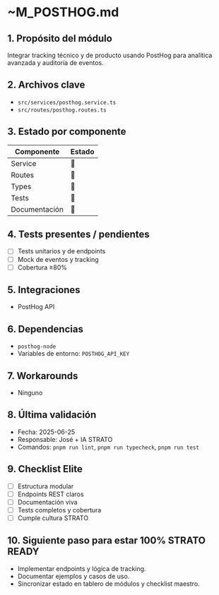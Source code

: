 # ~M_POSTHOG.md

## 1. Propósito del módulo
Integrar tracking técnico y de producto usando PostHog para analítica avanzada y auditoría de eventos.

## 2. Archivos clave
- `src/services/posthog.service.ts`
- `src/routes/posthog.routes.ts`

## 3. Estado por componente
| Componente         | Estado |
|--------------------|--------|
| Service            | 🔲     |
| Routes             | 🔲     |
| Types              | 🔲     |
| Tests              | 🔲     |
| Documentación      | 🔲     |

## 4. Tests presentes / pendientes
- [ ] Tests unitarios y de endpoints
- [ ] Mock de eventos y tracking
- [ ] Cobertura ≥80%

## 5. Integraciones
- PostHog API

## 6. Dependencias
- `posthog-node`
- Variables de entorno: `POSTHOG_API_KEY`

## 7. Workarounds
- Ninguno

## 8. Última validación
- Fecha: 2025-06-25
- Responsable: José + IA STRATO
- Comandos: `pnpm run lint`, `pnpm run typecheck`, `pnpm run test`

## 9. Checklist Elite
- [ ] Estructura modular
- [ ] Endpoints REST claros
- [ ] Documentación viva
- [ ] Tests completos y cobertura
- [ ] Cumple cultura STRATO

## 10. Siguiente paso para estar 100% STRATO READY
- Implementar endpoints y lógica de tracking.
- Documentar ejemplos y casos de uso.
- Sincronizar estado en tablero de módulos y checklist maestro. 